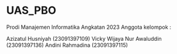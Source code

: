 # UAS_PBO

Prodi Manajemen Informatika Angkatan 2023 Anggota kelompok :

Azizatul Husniyah (23091397109)
Vicky Wijaya Nur Awaluddin (23091397136)
Andini Rahmadina (23091397115)

